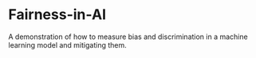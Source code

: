 # Fairness-in-AI
A demonstration of how to measure bias and discrimination in a machine learning model and mitigating them.

